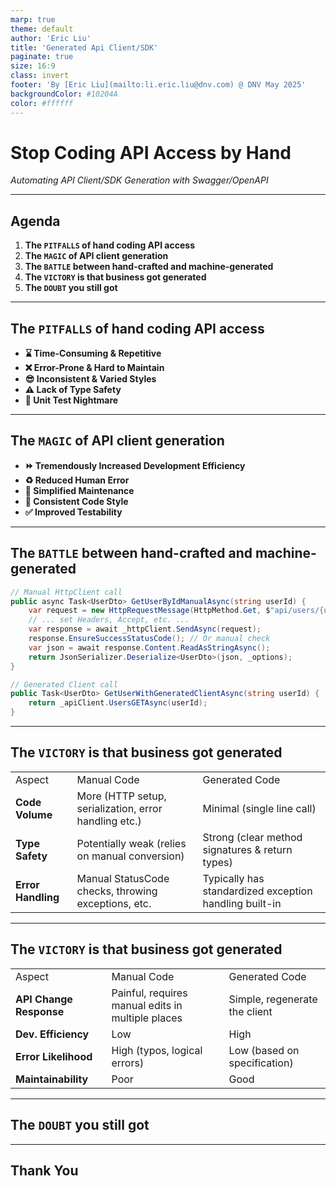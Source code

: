 ```yaml
---
marp: true
theme: default
author: 'Eric Liu'
title: 'Generated Api Client/SDK'
paginate: true
size: 16:9
class: invert
footer: 'By [Eric Liu](mailto:li.eric.liu@dnv.com) @ DNV May 2025'
backgroundColor: #10204A
color: #ffffff
---
```

<!-- 
-->
# **Stop Coding API Access by Hand**

 _Automating API Client/SDK Generation with Swagger/OpenAPI_

---

<!-- 
header: 'Stop Coding API Access by Hand'
-->

## **Agenda**

1. **The `PITFALLS` of hand coding API access**
2. **The `MAGIC` of API client generation**
3. **The `BATTLE` between hand-crafted and machine-generated**
4. **The `VICTORY` is that business got generated**
5. **The `DOUBT` you still got**

---

## **The `PITFALLS` of hand coding API access**

- **⌛ Time-Consuming & Repetitive**
- **❌ Error-Prone & Hard to Maintain**
- **😎 Inconsistent & Varied Styles**
- **⚠️ Lack of Type Safety**
- **👻 Unit Test Nightmare**

<!--
- Time-Consuming & Repetitive
- - Reading API docs with raw eyes
- - Coding for the `urls`, `parameters`, `payloads`, `object schemas`
- - Coding for operating `HttpClient`, `HttpRequestMessage`, `HttpResponseMessage` and serialization, and error handling

- Error-Prone & Hard to Maintain
- - Mis-reading API docs
- - Updating code for every API update
- - Could be difficult to identity all the API updates
 
- Inconsistent & Varied Styles
- - Code written by different developers or for different projects can vary significantly in style
- - Error handling logic, logging mechanisms, etc., become hard to standardize
- - Not easy to describe an endpoint to others

- Lack of Type Safety
- - Directly handling string or binary content, then manually deserializing, sacrifices compile-time type checking
- - Relying on `dynamic` or `JObject` compromises type safety and refactoring ease

- Unit Test Nightmare
- - Multiple test cases for each API endpoint
- - Preparing for lot of test data
-
-->

---

## **The `MAGIC` of API client generation**

- **⏩ Tremendously Increased Development Efficiency**
- **♻️ Reduced Human Error**
- **🙂 Simplified Maintenance**
- **🍻 Consistent Code Style**
- **✅ Improved Testability**

---

## **The `BATTLE` between hand-crafted and machine-generated**

```csharp
// Manual HttpClient call
public async Task<UserDto> GetUserByIdManualAsync(string userId) {
    var request = new HttpRequestMessage(HttpMethod.Get, $"api/users/{userId}");
    // ... set Headers, Accept, etc. ...
    var response = await _httpClient.SendAsync(request);
    response.EnsureSuccessStatusCode(); // Or manual check
    var json = await response.Content.ReadAsStringAsync();
    return JsonSerializer.Deserialize<UserDto>(json, _options);
}
```

```csharp
// Generated Client call
public Task<UserDto> GetUserWithGeneratedClientAsync(string userId) {
    return _apiClient.UsersGETAsync(userId);
}
```

---

## **The `VICTORY` is that business got generated**

 |   |   |   |
 |---|---|---|
 |Aspect|Manual Code|Generated Code|
 |**Code Volume**|More (HTTP setup, serialization, error handling etc.)|Minimal (single line call)|
 |**Type Safety**|Potentially weak (relies on manual conversion)|Strong (clear method signatures & return types)|
 |**Error Handling**|Manual StatusCode checks, throwing exceptions, etc.|Typically has standardized exception handling built-in|

---

## **The `VICTORY` is that business got generated**

 |   |   |   |
 |---|---|---|
 |Aspect|Manual Code|Generated Code|
 |**API Change Response**|Painful, requires manual edits in multiple places|Simple, regenerate the client|
 |**Dev. Efficiency**|Low|High|
 |**Error Likelihood**|High (typos, logical errors)|Low (based on specification)|
 |**Maintainability**|Poor|Good|
 
---

## **The `DOUBT` you still got**



---

## **Thank You**